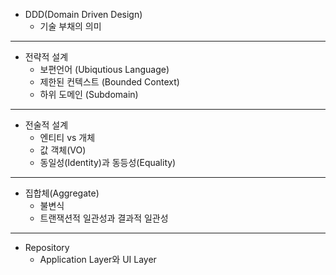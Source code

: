 - DDD(Domain Driven Design)
	- 기술 부채의 의미

---
- 전략적 설계
	- 보편언어 (Ubiqutious Language)
	- 제한된 컨텍스트 (Bounded Context)
	- 하위 도메인 (Subdomain)

---
- 전술적 설계
	- 엔티티 vs 개체
	- 값 객체(VO)
	- 동일성(Identity)과 동등성(Equality)

---
- 집합체(Aggregate)
	- 불변식
	- 트랜잭션적 일관성과 결과적 일관성

---
- Repository
	- Application Layer와 UI Layer
